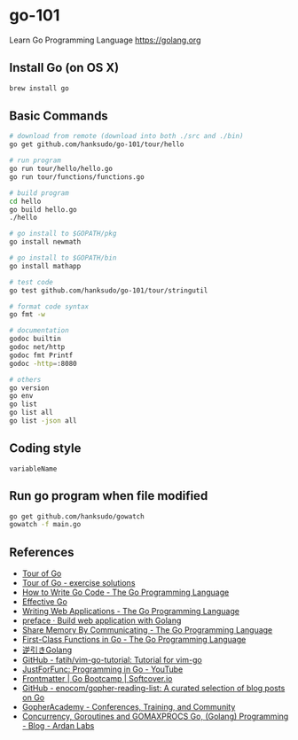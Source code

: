 # go-101

Learn Go Programming Language <https://golang.org>

## Install Go (on OS X)

```bash
brew install go
```

## Basic Commands

```bash
# download from remote (download into both ./src and ./bin)
go get github.com/hanksudo/go-101/tour/hello

# run program
go run tour/hello/hello.go
go run tour/functions/functions.go

# build program
cd hello
go build hello.go
./hello

# go install to $GOPATH/pkg
go install newmath

# go install to $GOPATH/bin
go install mathapp

# test code
go test github.com/hanksudo/go-101/tour/stringutil

# format code syntax
go fmt -w

# documentation
godoc builtin
godoc net/http
godoc fmt Printf
godoc -http=:8080

# others
go version
go env
go list
go list all
go list -json all
```

## Coding style

    variableName

## Run go program when file modified

```bash
go get github.com/hanksudo/gowatch
gowatch -f main.go
```

## References

- [Tour of Go](http://tour.golang.org/)
- [Tour of Go - exercise solutions](https://github.com/golang/tour/tree/master/solutions)
- [How to Write Go Code - The Go Programming Language](http://golang.org/doc/code.html)
- [Effective Go](http://golang.org/doc/effective_go.html)
- [Writing Web Applications - The Go Programming Language](http://golang.org/doc/articles/wiki/)
- [preface · Build web application with Golang](https://astaxie.gitbooks.io/build-web-application-with-golang/content/en/preface.html)
- [Share Memory By Communicating - The Go Programming Language](http://golang.org/doc/codewalk/sharemem/)
- [First-Class Functions in Go - The Go Programming Language](http://golang.org/doc/codewalk/functions/)
- [逆引きGolang](http://ashitani.jp/golangtips/index.html)
- [GitHub - fatih/vim-go-tutorial: Tutorial for vim-go](https://github.com/fatih/vim-go-tutorial)
- [JustForFunc: Programming in Go - YouTube](https://www.youtube.com/channel/UC_BzFbxG2za3bp5NRRRXJSw)
- [Frontmatter | Go Bootcamp |  Softcover.io](http://www.golangbootcamp.com/book/)
- [GitHub - enocom/gopher-reading-list: A curated selection of blog posts on Go](https://github.com/enocom/gopher-reading-list)
- [GopherAcademy - Conferences, Training, and Community](https://www.gopheracademy.com/)
- [Concurrency, Goroutines and GOMAXPROCS Go, (Golang) Programming - Blog - Ardan Labs](https://www.ardanlabs.com/blog/2014/01/concurrency-goroutines-and-gomaxprocs.html)